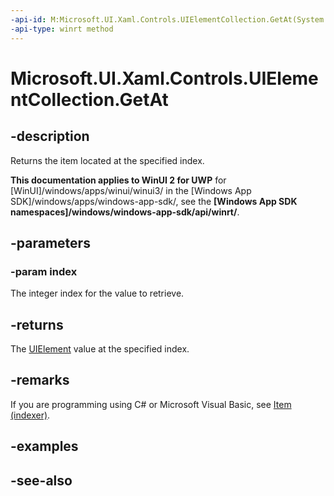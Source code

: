 ```yaml
---
-api-id: M:Microsoft.UI.Xaml.Controls.UIElementCollection.GetAt(System.UInt32)
-api-type: winrt method
---
```


<!-- Method syntax
public Windows.UI.Xaml.UIElement GetAt(System.UInt32 index)
-->

# Microsoft.UI.Xaml.Controls.UIElementCollection.GetAt

## -description
Returns the item located at the specified index.

**This documentation applies to WinUI 2 for UWP** for [WinUI]/windows/apps/winui/winui3/ in the [Windows App SDK]/windows/apps/windows-app-sdk/, see the **[Windows App SDK namespaces]/windows/windows-app-sdk/api/winrt/**.

## -parameters
### -param index
The integer index for the value to retrieve.

## -returns
The [UIElement](../microsoft.ui.xaml/uielement.md) value at the specified index.

## -remarks
If you are programming using C# or Microsoft Visual Basic, see [Item (indexer)](/uwp/api/windows.ui.xaml.controls.uielementcollection.item).

## -examples

## -see-also
